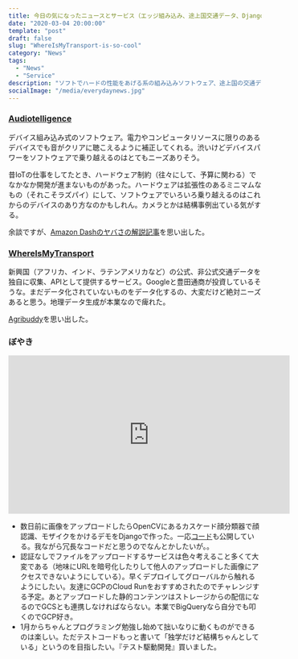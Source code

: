 ```yaml
---
title: 今日の気になったニュースとサービス（エッジ組み込み、途上国交通データ、DjangoとOpenCVで作ったデモ）
date: "2020-03-04 20:00:00"
template: "post"
draft: false
slug: "WhereIsMyTransport-is-so-cool"
category: "News"
tags:
  - "News"
  - "Service"
description: "ソフトでハードの性能をあげる系の組み込みソフトウェア、途上国の交通データ、ぼやきと僕の作ったデモ。"
socialImage: "/media/everydaynews.jpg"
---
```


### [Audiotelligence](https://www.audiotelligence.com/)

デバイス組み込み式のソフトウェア。電力やコンピュータリソースに限りのあるデバイスでも音がクリアに聴こえるように補正してくれる。渋いけどデバイスパワーをソフトウェアで乗り越えるのはとてもニーズありそう。

昔IoTの仕事をしてたとき、ハードウェア制約（往々にして、予算に関わる）でなかなか開発が進まないものがあった。ハードウェアは拡張性のあるミニマムなもの（それこそラズパイ）にして、ソフトウェアでいろいろ乗り越えるのはこれからのデバイスのあり方なのかもしれん。カメラとかは結構事例出ている気がする。

余談ですが、[Amazon Dashのヤバさの解説記事](https://link.medium.com/8dPvd1sxx4)を思い出した。

### [WhereIsMyTransport](https://www.whereismytransport.com/)

新興国（アフリカ、インド、ラテンアメリカなど）の公式、非公式交通データを独自に収集、APIとして提供するサービス。Googleと豊田通商が投資しているそうな。まだデータ化されていないものをデータ化するの、大変だけど絶対ニーズあると思う。地理データ生成が本業なので痺れた。

[Agribuddy](https://www.agribuddy.com/)を思い出した。

### ぼやき

<iframe width="560" height="315" src="https://www.youtube.com/embed/X2QTcqVO7Nk" frameborder="0" allow="accelerometer; autoplay; encrypted-media; gyroscope; picture-in-picture" allowfullscreen></iframe>

- 数日前に画像をアップロードしたらOpenCVにあるカスケード顔分類器で顔認識、モザイクをかけるデモをDjangoで作った。一応[コード](https://github.com/ryokaneoka0406/image-uploder)も公開している。我ながら冗長なコードだと思うのでなんとかしたいが。。
- 認証なしでファイルをアップロードするサービスは色々考えること多くて大変である（地味にURLを暗号化したりして他人のアップロードした画像にアクセスできないようにしている）。早くデプロイしてグローバルから触れるようにしたい。友達にGCPのCloud Runをおすすめされたのでチャレンジする予定。あとアップロードした静的コンテンツはストレージからの配信になるのでGCSとも連携しなければならない。本業でBigQueryなら自分でも叩くのでGCP好き。
- 1月からちゃんとプログラミング勉強し始めて拙いなりに動くものができるのは楽しい。ただテストコードもっと書いて「独学だけど結構ちゃんとしている」というのを目指したい。『テスト駆動開発』買いました。
